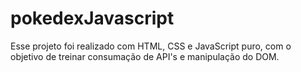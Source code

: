 # pokedexJavascript
Esse projeto foi realizado com HTML, CSS e JavaScript puro, com o objetivo de treinar consumação de API's e manipulação do DOM.
